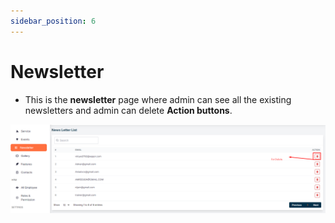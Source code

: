 ```yaml
---
sidebar_position: 6
---
```


# Newsletter



- This is the **newsletter** page where admin can see all the existing newsletters and admin can delete **Action buttons**.

![Newsletter](./img/11.png)